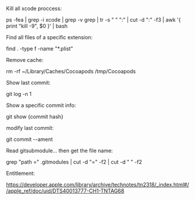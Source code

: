 Kill all xcode proccess:

ps -fea | grep -i xcode | grep -v grep | tr -s " " ":" | cut -d ":" -f3 | awk '{ print "kill -9", $0 }' | bash



Find all files of a specific extension:

 find . -type f -name "*.plist"



Remove cache:

rm -rf ~/Library/Caches/Cocoapods /tmp/Cocoapods



Show last commit:

git log -n 1



Show a specific commit info:

git show {commit hash}



modify last commit:

git commit --ament



Read gitsubmodule... then get the file name:

grep "path =" .gitmodules | cut -d "=" -f2 | cut -d " " -f2



Entitlement:

https://developer.apple.com/library/archive/technotes/tn2318/_index.html#//apple_ref/doc/uid/DTS40013777-CH1-TNTAG68

